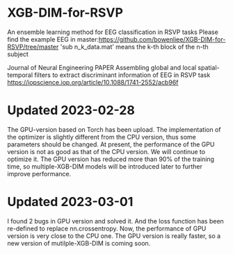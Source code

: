 # XGB-DIM-for-RSVP
An ensemble learning method for EEG classification in RSVP tasks
Please find the example EEG in master:https://github.com/bowenliee/XGB-DIM-for-RSVP/tree/master
'sub n_k_data.mat' means the k-th block of the n-th subject 

Journal of Neural Engineering
PAPER
Assembling global and local spatial-temporal filters to extract discriminant information of EEG in RSVP task
https://iopscience.iop.org/article/10.1088/1741-2552/acb96f

# Updated 2023-02-28
The GPU-version based on Torch has been upload. The implementation of the optimizer is slightly different from the CPU version, thus some parameters should be changed. At present, the performance of the GPU version is not as good as that of the CPU version. We will continue to optimize it. The GPU version has reduced more than 90% of the training time, so multiple-XGB-DIM models will be introduced later to further improve performance.

# Updated 2023-03-01
I found 2 bugs in GPU version and solved it. And the loss function has been re-defined to replace nn.crossentropy. 
Now, the performance of GPU version is very close to the CPU one. 
The GPU version is really faster, so a new version of mutilple-XGB-DIM is coming soon.
